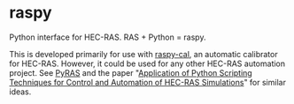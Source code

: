 # raspy
Python interface for HEC-RAS.  RAS + Python = raspy.

This is developed primarily for use with [raspy-cal](https://github.com/quantum-dan/raspy-cal), an automatic calibrator for HEC-RAS.  However, it could be used for any other HEC-RAS automation project.  See [PyRAS](https://pypi.org/project/PyRAS/) and the paper "[Application of Python Scripting Techniques for Control and Automation of HEC-RAS Simulations](https://www.mdpi.com/2073-4441/10/10/1382)" for similar ideas.
